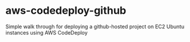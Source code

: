 # aws-codedeploy-github
Simple walk through for deploying a github-hosted project on EC2 Ubuntu instances using AWS CodeDeploy
